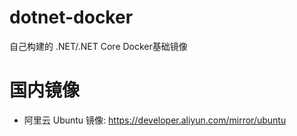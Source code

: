 # dotnet-docker
自己构建的 .NET/.NET Core Docker基础镜像


# 国内镜像

- 阿里云 Ubuntu 镜像: https://developer.aliyun.com/mirror/ubuntu

